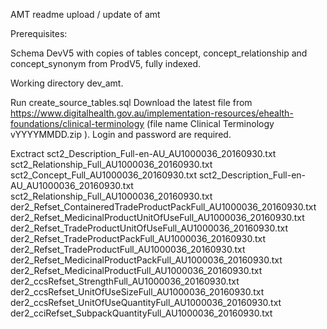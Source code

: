 AMT readme
upload / update of amt

Prerequisites:

Schema DevV5 with copies of tables concept, concept_relationship and concept_synonym from ProdV5, fully indexed.

Working directory dev_amt.

Run create_source_tables.sql
Download the latest file from https://www.digitalhealth.gov.au/implementation-resources/ehealth-foundations/clinical-terminology (file name Clinical Terminology vYYYYMMDD.zip ).
Login and password are required.

Exctract 
sct2_Description_Full-en-AU_AU1000036_20160930.txt
sct2_Relationship_Full_AU1000036_20160930.txt
sct2_Concept_Full_AU1000036_20160930.txt
sct2_Description_Full-en-AU_AU1000036_20160930.txt
sct2_Relationship_Full_AU1000036_20160930.txt
der2_Refset_ContaineredTradeProductPackFull_AU1000036_20160930.txt
der2_Refset_MedicinalProductUnitOfUseFull_AU1000036_20160930.txt
der2_Refset_TradeProductUnitOfUseFull_AU1000036_20160930.txt
der2_Refset_TradeProductPackFull_AU1000036_20160930.txt
der2_Refset_TradeProductFull_AU1000036_20160930.txt
der2_Refset_MedicinalProductPackFull_AU1000036_20160930.txt
der2_Refset_MedicinalProductFull_AU1000036_20160930.txt
der2_ccsRefset_StrengthFull_AU1000036_20160930.txt
der2_ccsRefset_UnitOfUseSizeFull_AU1000036_20160930.txt
der2_ccsRefset_UnitOfUseQuantityFull_AU1000036_20160930.txt
der2_cciRefset_SubpackQuantityFull_AU1000036_20160930.txt
